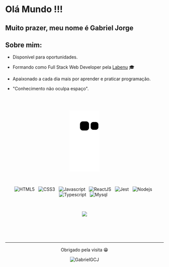 <h1> Olá Mundo !!! </h1>
<h2> Muito prazer, meu nome é Gabriel Jorge </h2>



<h2> Sobre mim: </h2>

- Disponível para oportunidades.

- Formando como Full Stack Web Developer pela [Labenu](https://www.labenu.com.br/) 🎓
 
- Apaixonado a cada dia mais por aprender e praticar programação.

- "Conhecimento não oculpa espaço".


<br>

<br>

   <div align="center">  
 
  ![Snake animation](https://github.com/rafaballerini/rafaballerini/blob/output/github-contribution-grid-snake.svg) 
 
   </div>
   
<br>

<div align="center"> 
 
 
  ![HTML5](https://img.shields.io/badge/HTML5-E34F26?style=for-the-badge&logo=html5&logoColor=white)
  &nbsp;
  ![CSS3](https://img.shields.io/badge/CSS3-1572B6?style=for-the-badge&logo=css3&logoColor=white)
  &nbsp;
  ![Javascript](https://img.shields.io/badge/JavaScript-F7DF1E?style=for-the-badge&logo=javascript&logoColor=black)
  &nbsp;
  ![ReactJS](https://img.shields.io/badge/ReactJs-61DAFB?style=for-the-badge&logo=react&logoColor=35495E)
  &nbsp;
  ![Jest](https://img.shields.io/badge/Jest-563D7C?style=for-the-badge&logo=jest&logoColor=white)
  &nbsp;
  ![Nodejs](https://img.shields.io/badge/NodeJs-61DAFB?style=for-the-badge&logo=node&logoColor=35495E)
  &nbsp;
  ![Typescript](https://img.shields.io/badge/Typescript-35495E?style=for-the-badge&logo=typescript&logoColor=white)
  &nbsp;
  ![Mysql](https://img.shields.io/badge/Mysql-E34F26?style=for-the-badge&logo=mysql&logoColor=white)
  &nbsp;
</div>
   
<br>

<div align="center">    
 
 <a href="https://www.linkedin.com/in/gabriel-jorge-67635b221" target="_blank"><img src="https://img.shields.io/badge/-LinkedIn-%230077B5?style=for-the-             badge&logo=linkedin&logoColor=white" target="_blank"></a>   
 
</div>
<!-- 
<br>
<br>
<br>
<br>
<br> -->
<br>
<br>
<br>
<hr />

<div align='center'>
<p> Obrigado pela visita 😁</p>
  <img src="https://komarev.com/ghpvc/?username=GabrielGCJ&color=blueviolet&label=profile+views" alt="GabrielGCJ" />
</div>


